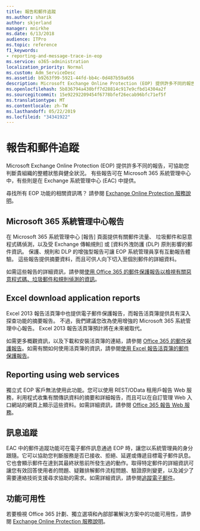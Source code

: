 ```yaml
---
title: 報告和郵件追蹤
ms.author: sharik
author: skjerland
manager: mnirkhe
ms.date: 6/13/2018
audience: ITPro
ms.topic: reference
f1_keywords:
- reporting-and-message-trace-in-eop
ms.service: o365-administration
localization_priority: Normal
ms.custom: Adm_ServiceDesc
ms.assetid: b9263f99-5921-44fd-bb4c-0d487b59a656
description: Microsoft Exchange Online Protection (EOP) 提供許多不同的報告，可協助您判斷貴組織的整體狀態與健全狀況。 有些報告可在 Microsoft 365 系統管理中心中，有些則是在 Exchange 系統管理中心 (EAC) 中提供。
ms.openlocfilehash: 5b836794a430bff7d28814c917e9cfbd14304a2f
ms.sourcegitcommit: 15e92292209454f6778bfef26ecab96bfc71ef5f
ms.translationtype: MT
ms.contentlocale: zh-TW
ms.lasthandoff: 05/22/2019
ms.locfileid: "34341922"
---
```

# <a name="reporting-and-message-trace"></a>報告和郵件追蹤

Microsoft Exchange Online Protection (EOP) 提供許多不同的報告，可協助您判斷貴組織的整體狀態與健全狀況。 有些報告可在 Microsoft 365 系統管理中心中，有些則是在 Exchange 系統管理中心 (EAC) 中提供。
  
尋找所有 EOP 功能的相關資訊嗎？ 請參閱 [Exchange Online Protection 服務說明](exchange-online-protection-service-description.md)。
  
## <a name="microsoft-365-admin-center-reports"></a>Microsoft 365 系統管理中心報告
<a name="BKMK_office365admincenterreports"> </a>

在 Microsoft 365 系統管理中心 [報告] 頁面提供有關郵件流量、 垃圾郵件和惡意程式碼偵測，以及受 Exchange 傳輸規則] 或 [資料外洩防護 (DLP) 原則影響的郵件資訊。 保護、規則和 DLP 的增強型報告可讓 EOP 系統管理員享有互動報告體驗。 這些報告提供摘要資料，而且可供人向下切入至個別郵件的詳細資料。
  
如需這些報告的詳細資訊，請參閱[使用 Office 365 的郵件保護報告以檢視有關惡意程式碼、垃圾郵件和規則偵測的資訊](https://go.microsoft.com/fwlink/p/?LinkID=401102)。
  
## <a name="excel-download-application-reports"></a>Excel download application reports
<a name="BKMK_exceldownloadapplicationreports"> </a>

Excel 2013 報告活頁簿中也提供電子郵件保護報告，而報告活頁簿提供具有深入探查功能的摘要報告。 不過，我們建議您改為使用增強的 Microsoft 365 系統管理中心報告。 Excel 2013 報告活頁簿預計將在未來被取代。 
  
如需更多概觀資訊，以及下載和安裝活頁簿的連結，請參閱 [Office 365 的郵件保護報告](https://go.microsoft.com/fwlink/p/?LinkId=271776)。如需有關如何使用活頁簿的資訊，請參閱[使用 Excel 報告活頁簿的郵件保護報告](https://go.microsoft.com/fwlink/p/?LinkId=285211)。
  
## <a name="reporting-using-web-services"></a>Reporting using web services
<a name="BKMK_reportingusingwebservices"> </a>

獨立式 EOP 客戶無法使用此功能。您可以使用 REST/OData 租用戶報告 Web 服務，利用程式收集有關傳訊資料的摘要和詳細報告，而且可以在自訂管理 Web 入口網站的網頁上顯示這些資料。如需詳細資訊，請參閱 [Office 365 報告 Web 服務](https://go.microsoft.com/fwlink/?LinkId=279926)。
  
## <a name="message-trace"></a>訊息追蹤
<a name="BKMK_messagetrace"> </a>

EAC 中的郵件追蹤功能可在電子郵件訊息通過 EOP 時，讓您以系統管理員的身分跟隨。它可以協助您判斷服務是否已接收、拒絕、延遲或傳遞目標電子郵件訊息。它也會顯示郵件在達到其最終狀態前所發生過的動作。取得特定郵件的詳細資訊可讓您有效回答使用者的問題、疑難排解郵件流程問題、驗證原則變更，以及減少了需要連絡技術支援尋求協助的需求。如需詳細資訊，請參閱[追蹤電子郵件](https://go.microsoft.com/fwlink/p/?LinkID=282262)。
  
## <a name="feature-availability"></a>功能可用性
<a name="BKMK_messagetrace"> </a>

若要檢視 Office 365 計劃、獨立選項和內部部署解決方案中的功能可用性，請參閱 [Exchange Online Protection 服務說明](exchange-online-protection-service-description.md)。
  

